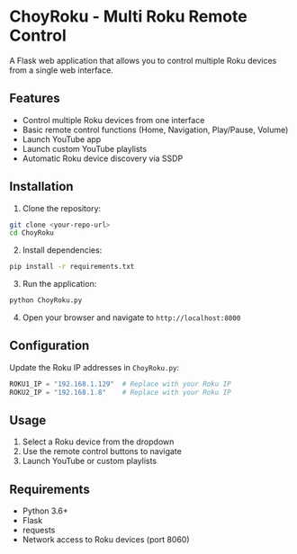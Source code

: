 # ChoyRoku - Multi Roku Remote Control

A Flask web application that allows you to control multiple Roku devices from a single web interface.

## Features

- Control multiple Roku devices from one interface
- Basic remote control functions (Home, Navigation, Play/Pause, Volume)
- Launch YouTube app
- Launch custom YouTube playlists
- Automatic Roku device discovery via SSDP

## Installation

1. Clone the repository:

```bash
git clone <your-repo-url>
cd ChoyRoku
```

2. Install dependencies:

```bash
pip install -r requirements.txt
```

3. Run the application:

```bash
python ChoyRoku.py
```

4. Open your browser and navigate to `http://localhost:8000`

## Configuration

Update the Roku IP addresses in `ChoyRoku.py`:

```python
ROKU1_IP = "192.168.1.129"  # Replace with your Roku IP
ROKU2_IP = "192.168.1.8"    # Replace with your Roku IP
```

## Usage

1. Select a Roku device from the dropdown
2. Use the remote control buttons to navigate
3. Launch YouTube or custom playlists

## Requirements

- Python 3.6+
- Flask
- requests
- Network access to Roku devices (port 8060)
